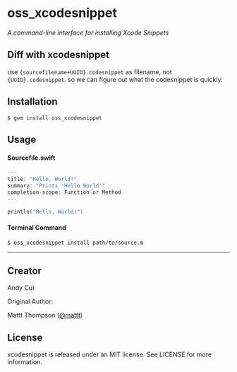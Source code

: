# oss_xcodesnippet
*A command-line interface for installing Xcode Snippets*

## Diff with xcodesnippet

use `{sourcefilename+UUID}.codesnippet` as filename, not `{UUID}.codesnippet`. so we can figure out what the codesnippet is quickly.

## Installation

```
$ gem install oss_xcodesnippet
```

## Usage

#### Sourcefile.swift

```swift
---
title: "Hello, World!"
summary: "Prints 'Hello World'"
completion-scope: Function or Method
---

println("Hello, World!")
```

#### Terminal Command

```
$ oss_xcodesnippet install path/to/source.m
```

---

## Creator

Andy Cui

Original Author:

Mattt Thompson ([@mattt](https://twitter.com/mattt))

## License

xcodesnippet is released under an MIT license. See LICENSE for more information.
